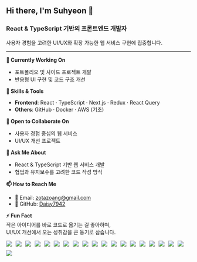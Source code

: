 ## Hi there, I'm Suhyeon 👋  
### React & TypeScript 기반의 프론트엔드 개발자  
사용자 경험을 고려한 UI/UX와 확장 가능한 웹 서비스 구현에 집중합니다.  

---

**🔭 Currently Working On**  
- 포트폴리오 및 사이드 프로젝트 개발  
- 반응형 UI 구현 및 코드 구조 개선   

**🌱 Skills & Tools**  
- **Frontend**: React · TypeScript · Next.js · Redux · React Query  
- **Others**: GitHub · Docker · AWS (기초)  

**👯 Open to Collaborate On**  
- 사용자 경험 중심의 웹 서비스  
- UI/UX 개선 프로젝트  

**💬 Ask Me About**  
- React & TypeScript 기반 웹 서비스 개발  
- 협업과 유지보수를 고려한 코드 작성 방식  

**📫 How to Reach Me**  
- 📧 Email: zotazoang@gmail.com  
- 🐙 GitHub: [Daisy7942](https://github.com/Daisy7942)  

**⚡ Fun Fact**  
작은 아이디어를 바로 코드로 옮기는 걸 좋아하며,  
UI/UX 개선에서 오는 성취감을 큰 동기로 삼습니다.  

<div style="display:flex;gap:10px;flex-wrap:wrap;">
  <!-- Frontend -->
  <img src="https://img.shields.io/badge/HTML5-E34F26?style=for-the-badge&logo=html5&logoColor=white">
  <img src="https://img.shields.io/badge/CSS3-1572B6?style=for-the-badge&logo=css3&logoColor=white">
  <img src="https://img.shields.io/badge/JavaScript-F7DF1E?style=for-the-badge&logo=javascript&logoColor=black">
  <img src="https://img.shields.io/badge/TypeScript-3178C6?style=for-the-badge&logo=typescript&logoColor=white">
  <img src="https://img.shields.io/badge/React-61DAFB?style=for-the-badge&logo=react&logoColor=black">
  <img src="https://img.shields.io/badge/Next.js-000000?style=for-the-badge&logo=nextdotjs&logoColor=white">
  <img src="https://img.shields.io/badge/TailwindCSS-06B6D4?style=for-the-badge&logo=tailwindcss&logoColor=white">

  <!-- Backend & DB -->
  <img src="https://img.shields.io/badge/Node.js-339933?style=for-the-badge&logo=node.js&logoColor=white">
  <img src="https://img.shields.io/badge/Express-000000?style=for-the-badge&logo=express&logoColor=white">
  <img src="https://img.shields.io/badge/Python-3776AB?style=for-the-badge&logo=python&logoColor=white">
  <img src="https://img.shields.io/badge/MySQL-4479A1?style=for-the-badge&logo=mysql&logoColor=white">

  <!-- DevOps & Infra -->
  <img src="https://img.shields.io/badge/Linux-FCC624?style=for-the-badge&logo=linux&logoColor=black">
  <img src="https://img.shields.io/badge/Ubuntu-E95420?style=for-the-badge&logo=ubuntu&logoColor=white">
  <img src="https://img.shields.io/badge/Docker-2496ED?style=for-the-badge&logo=docker&logoColor=white">
  <img src="https://img.shields.io/badge/GitHub%20Actions-2088FF?style=for-the-badge&logo=githubactions&logoColor=white">
  <img src="https://img.shields.io/badge/Vercel-000000?style=for-the-badge&logo=vercel&logoColor=white">
  <img src="https://img.shields.io/badge/AWS-232F3E?style=for-the-badge&logo=amazonaws&logoColor=white">

  <!-- Tools -->
  <img src="https://img.shields.io/badge/GitHub-181717?style=for-the-badge&logo=github&logoColor=white">
  <img src="https://img.shields.io/badge/Postman-FF6C37?style=for-the-badge&logo=postman&logoColor=white">
  <img src="https://img.shields.io/badge/Google%20Colab-F9AB00?style=for-the-badge&logo=googlecolab&logoColor=black">
</div>

